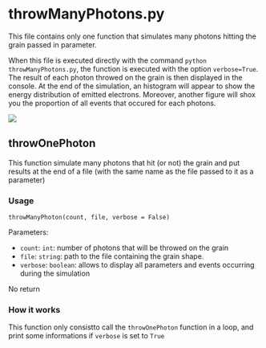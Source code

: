 # throwManyPhotons.py

This file contains only one function that simulates many photons hitting the grain passed in parameter.

When this file is executed directly with the command `python throwManyPhotons.py`, the function is executed with the option `verbose=True`. The result of each photon throwed on the grain is then displayed in the console. At the end of the simulation, an histogram will appear to show the energy distribution of emitted electrons. Moreover, another figure will shox you the proportion of all events that occured for each photons.

![](https://vincent.foriel.xyz/wp-content/uploads/2021/10/Capture-decran-2021-10-01-114019.png)

## throwOnePhoton

This function simulate many photons that hit (or not) the grain and put results at the end of a file (with the same name as the file passed to it as a parameter)

### Usage

```
throwManyPhoton(count, file, verbose = False)
```

Parameters:

* `count`: `int`: number of photons that will be throwed on the grain
* `file`: `string`: path to the file containing the grain shape.
* `verbose`: `boolean`: allows to display all parameters and events occurring during the simulation

No return

### How it works

This function only consistto call the `throwOnePhoton` function in a loop, and print some informations if `verbose` is set to `True`